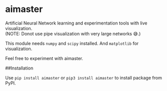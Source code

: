 aimaster
========

Artificial Neural Network learning and experimentation tools with live visualization.  
(NOTE: Donot use pipe visualization with very large networks 😅.)  
  
This module needs `numpy` and `scipy` installed.
And `matplotlib` for visualization.

Feel free to experiment with aimaster.  

##Installation

Use `pip install aimaster` or `pip3 install aimaster` to install package from PyPI.  